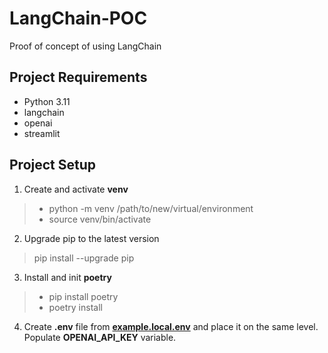 # LangChain-POC

Proof of concept of using LangChain

## Project Requirements
- Python 3.11
- langchain
- openai
- streamlit

## Project Setup

1. Create and activate **venv**

> - python -m venv /path/to/new/virtual/environment
> - source venv/bin/activate

2. Upgrade pip to the latest version

> pip install --upgrade pip

3. Install and init **poetry**

> - pip install poetry
> - poetry install

4. Create **.env** file from ****[example.local.env](example.local.env)**** and place it on the same level. Populate **OPENAI_API_KEY** variable.